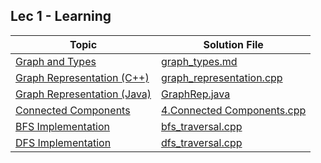 ## Lec 1 - Learning

| Topic | Solution File |
|-------|---------------|
| [Graph and Types](graph_types.md) | [graph_types.md](graph_types.md) |
| [Graph Representation (C++)](graph_representation.cpp) | [graph_representation.cpp](graph_representation.cpp) |
| [Graph Representation (Java)](GraphRep.java) | [GraphRep.java](GraphRep.java) |
| [Connected Components](https://neetcode.io/problems/count-connected-components) | [4.Connected Components.cpp](4.Connected%20Components.cpp) |
| [BFS Implementation](bfs_traversal.cpp) | [bfs_traversal.cpp](bfs_traversal.cpp) |
| [DFS Implementation](dfs_traversal.cpp) | [dfs_traversal.cpp](dfs_traversal.cpp) |
